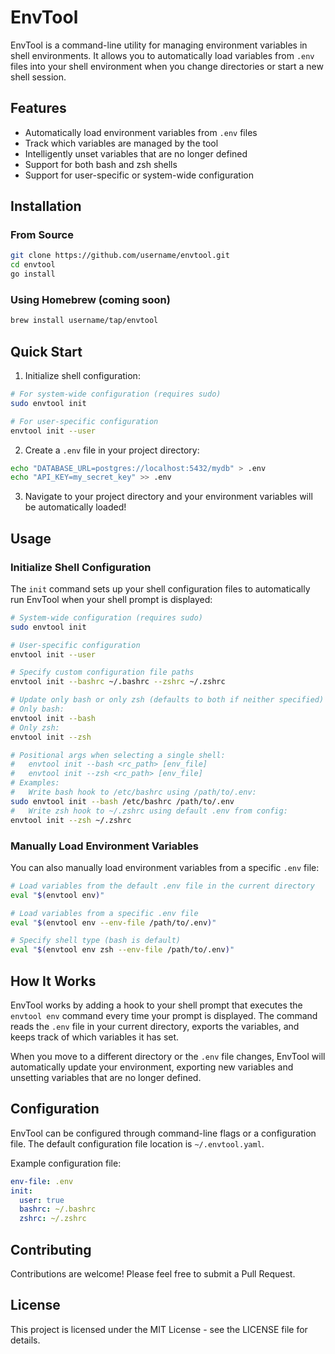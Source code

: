 # EnvTool

EnvTool is a command-line utility for managing environment variables in shell environments. It allows you to automatically load variables from `.env` files into your shell environment when you change directories or start a new shell session.

## Features

- Automatically load environment variables from `.env` files
- Track which variables are managed by the tool
- Intelligently unset variables that are no longer defined
- Support for both bash and zsh shells
- Support for user-specific or system-wide configuration

## Installation

### From Source

```bash
git clone https://github.com/username/envtool.git
cd envtool
go install
```

### Using Homebrew (coming soon)

```bash
brew install username/tap/envtool
```

## Quick Start

1. Initialize shell configuration:

```bash
# For system-wide configuration (requires sudo)
sudo envtool init

# For user-specific configuration
envtool init --user
```

2. Create a `.env` file in your project directory:

```bash
echo "DATABASE_URL=postgres://localhost:5432/mydb" > .env
echo "API_KEY=my_secret_key" >> .env
```

3. Navigate to your project directory and your environment variables will be automatically loaded!

## Usage

### Initialize Shell Configuration

The `init` command sets up your shell configuration files to automatically run EnvTool when your shell prompt is displayed:

```bash
# System-wide configuration (requires sudo)
sudo envtool init

# User-specific configuration
envtool init --user

# Specify custom configuration file paths
envtool init --bashrc ~/.bashrc --zshrc ~/.zshrc

# Update only bash or only zsh (defaults to both if neither specified)
# Only bash:
envtool init --bash
# Only zsh:
envtool init --zsh

# Positional args when selecting a single shell:
#   envtool init --bash <rc_path> [env_file]
#   envtool init --zsh <rc_path> [env_file]
# Examples:
#   Write bash hook to /etc/bashrc using /path/to/.env:
sudo envtool init --bash /etc/bashrc /path/to/.env
#   Write zsh hook to ~/.zshrc using default .env from config:
envtool init --zsh ~/.zshrc
```

### Manually Load Environment Variables

You can also manually load environment variables from a specific `.env` file:

```bash
# Load variables from the default .env file in the current directory
eval "$(envtool env)"

# Load variables from a specific .env file
eval "$(envtool env --env-file /path/to/.env)"

# Specify shell type (bash is default)
eval "$(envtool env zsh --env-file /path/to/.env)"
```

## How It Works

EnvTool works by adding a hook to your shell prompt that executes the `envtool env` command every time your prompt is displayed. The command reads the `.env` file in your current directory, exports the variables, and keeps track of which variables it has set.

When you move to a different directory or the `.env` file changes, EnvTool will automatically update your environment, exporting new variables and unsetting variables that are no longer defined.

## Configuration

EnvTool can be configured through command-line flags or a configuration file. The default configuration file location is `~/.envtool.yaml`.

Example configuration file:

```yaml
env-file: .env
init:
  user: true
  bashrc: ~/.bashrc
  zshrc: ~/.zshrc
```

## Contributing

Contributions are welcome! Please feel free to submit a Pull Request.

## License

This project is licensed under the MIT License - see the LICENSE file for details.
